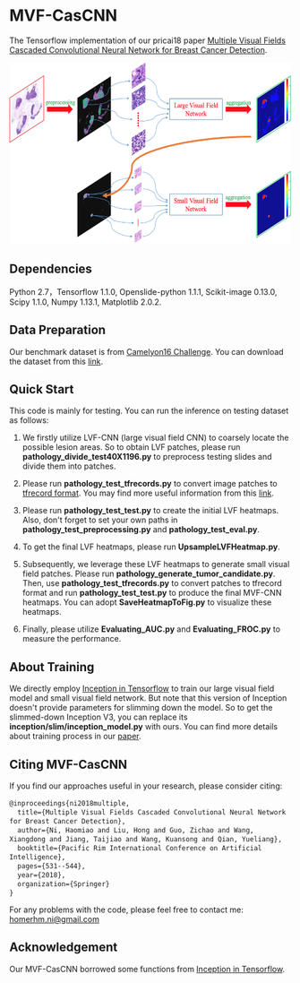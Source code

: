 MVF-CasCNN
====

The Tensorflow implementation of our pricai18 paper [Multiple Visual Fields Cascaded Convolutional 
Neural Network for Breast Cancer Detection](https://link.springer.com/chapter/10.1007/978-3-319-97304-3_41).

<div align=center><img src="examples/overview.jpg" width="568px" height="324px"/></div>

Dependencies
----
Python 2.7，Tensorflow 1.1.0, Openslide-python 1.1.1, Scikit-image 0.13.0, Scipy 1.1.0, Numpy 1.13.1, Matplotlib 2.0.2.

Data Preparation
----
Our benchmark dataset is from [Camelyon16 Challenge](https://camelyon16.grand-challenge.org/). You can download the dataset from this [link](https://camelyon16.grand-challenge.org/Download/).

Quick Start
----
This code is mainly for testing. You can run the inference on testing dataset as follows:
1. We firstly utilize LVF-CNN (large visual field CNN) to coarsely locate the possible lesion areas. So to obtain LVF patches, please run **pathology_divide_test40X1196.py** to preprocess testing slides and divide them into patches.

2. Please run **pathology_test_tfrecords.py** to convert image patches to [tfrecord format](https://www.tensorflow.org/api_guides/python/python_io). You may find more useful information from this [link](https://www.tensorflow.org/api_guides/python/reading_data).

3. Please run **pathology_test_test.py** to create the initial LVF heatmaps. Also, don't forget to set your own paths in **pathology_test_preprocessing.py** and **pathology_test_eval.py**. 

4. To get the final LVF heatmaps, please run **UpsampleLVFHeatmap.py**.

5. Subsequently, we leverage these LVF heatmaps to generate small visual field patches. Please run **pathology_generate_tumor_candidate.py**. Then, use **pathology_test_tfrecords.py** to convert patches to tfrecord format and run **pathology_test_test.py** to produce the final MVF-CNN heatmaps. You can adopt **SaveHeatmapToFig.py** to visualize these heatmaps.

6. Finally, please utilize **Evaluating_AUC.py** and **Evaluating_FROC.py** to measure the performance. 

About Training
----
We directly employ [Inception in Tensorflow](https://github.com/tensorflow/models/tree/master/research/inception) to train our large visual field model and small visual field network. But note that this version of Inception doesn't provide parameters for slimming down the model. So to get the slimmed-down Inception V3, you can replace its **inception/slim/inception_model.py** with ours. You can find more details about training process in our [paper](https://link.springer.com/chapter/10.1007/978-3-319-97304-3_41). 

Citing MVF-CasCNN
----
If you find our approaches useful in your research, please consider citing:
```
@inproceedings{ni2018multiple,
  title={Multiple Visual Fields Cascaded Convolutional Neural Network for Breast Cancer Detection},
  author={Ni, Haomiao and Liu, Hong and Guo, Zichao and Wang, Xiangdong and Jiang, Taijiao and Wang, Kuansong and Qian, Yueliang},
  booktitle={Pacific Rim International Conference on Artificial Intelligence},
  pages={531--544},
  year={2018},
  organization={Springer}
}
```
For any problems with the code, please feel free to contact me: homerhm.ni@gmail.com

Acknowledgement
----
Our MVF-CasCNN borrowed some functions from [Inception in Tensorflow](https://github.com/tensorflow/models/tree/master/research/inception).
